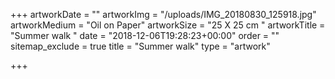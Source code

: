 +++
artworkDate = ""
artworkImg = "/uploads/IMG_20180830_125918.jpg"
artworkMedium = "Oil on Paper"
artworkSize = "25 X 25 cm "
artworkTitle = "Summer walk "
date = "2018-12-06T19:28:23+00:00"
order = ""
sitemap_exclude = true
title = "Summer walk"
type = "artwork"

+++
